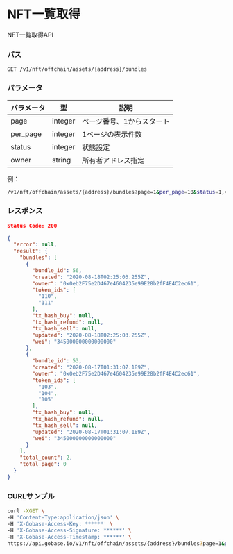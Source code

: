 # NFT一覧取得

NFT一覧取得API

### パス
```
GET /v1/nft/offchain/assets/{address}/bundles
```

### パラメータ

|  パラメータ    |  型              | 説明                       |
| ------------ | ---------------- | ------------------------- |
|  page        |  integer         | ページ番号、1からスタート     |
|  per_page    |  integer         | 1ページの表示件数            |
|  status      |  integer         | 状態設定                   |
|  owner       |  string          | 所有者アドレス指定           |

例：
```sh
/v1/nft/offchain/assets/{address}/bundles?page=1&per_page=10&status=1,4&owner=0x12345...
```

### レスポンス
```json
Status Code: 200

{
  "error": null,
  "result": {
    "bundles": [
      {
        "bundle_id": 56,
        "created": "2020-08-18T02:25:03.255Z",
        "owner": "0x0eb2F75e2D467e4604235e99E28b2fF4E4C2ec61",
        "token_ids": [
          "110",
          "111"
        ],
        "tx_hash_buy": null,
        "tx_hash_refund": null,
        "tx_hash_sell": null,
        "updated": "2020-08-18T02:25:03.255Z",
        "wei": "345000000000000000"
      },
      {
        "bundle_id": 53,
        "created": "2020-08-17T01:31:07.189Z",
        "owner": "0x0eb2F75e2D467e4604235e99E28b2fF4E4C2ec61",
        "token_ids": [
          "103",
          "104",
          "105"
        ],
        "tx_hash_buy": null,
        "tx_hash_refund": null,
        "tx_hash_sell": null,
        "updated": "2020-08-17T01:31:07.189Z",
        "wei": "345000000000000000"
      }
    ],
    "total_count": 2,
    "total_page": 0
  }
}
```

### CURLサンプル
```bash
curl -XGET \
-H 'Content-Type:application/json' \
-H 'X-Gobase-Access-Key: ******' \
-H 'X-Gobase-Access-Signature: ******' \
-H 'X-Gobase-Access-Timestamp: ******' \
https://api.gobase.io/v1/nft/offchain/assets/{address}/bundles?page=1&per_page=10&status=1,4&owner=0x12345..
```
